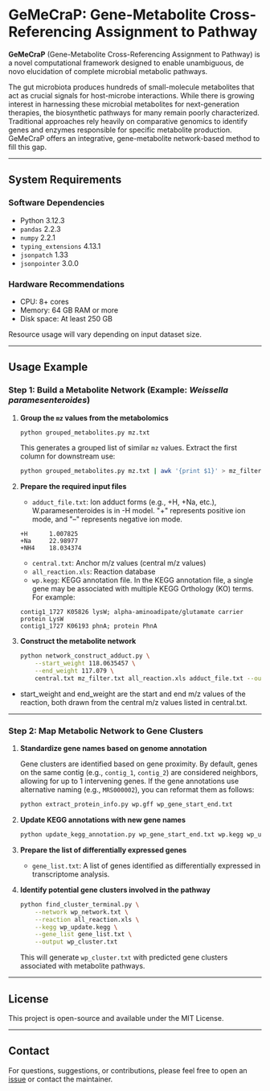 # GeMeCraP: Gene-Metabolite Cross-Referencing Assignment to Pathway

**GeMeCraP** (Gene-Metabolite Cross-Referencing Assignment to Pathway) is a novel computational framework designed to enable unambiguous, de novo elucidation of complete microbial metabolic pathways.

The gut microbiota produces hundreds of small-molecule metabolites that act as crucial signals for host-microbe interactions. While there is growing interest in harnessing these microbial metabolites for next-generation therapies, the biosynthetic pathways for many remain poorly characterized. Traditional approaches rely heavily on comparative genomics to identify genes and enzymes responsible for specific metabolite production. GeMeCraP offers an integrative, gene-metabolite network-based method to fill this gap.

---

## System Requirements

### Software Dependencies

- Python 3.12.3  
- `pandas` 2.2.3  
- `numpy` 2.2.1  
- `typing_extensions` 4.13.1  
- `jsonpatch` 1.33  
- `jsonpointer` 3.0.0  

### Hardware Recommendations

- CPU: 8+ cores  
- Memory: 64 GB RAM or more  
- Disk space: At least 250 GB  

Resource usage will vary depending on input dataset size.

---

## Usage Example

### Step 1: Build a Metabolite Network (Example: *Weissella paramesenteroides*)

1. **Group the `mz` values from the metabolomics**

   ```bash
   python grouped_metabolites.py mz.txt
   ```

   This generates a grouped list of similar `mz` values. Extract the first column for downstream use:

   ```bash
   python grouped_metabolites.py mz.txt | awk '{print $1}' > mz_filter.txt
   ```

2. **Prepare the required input files**

   - `adduct_file.txt`: Ion adduct forms (e.g., +H, +Na, etc.), W.paramesenteroides is in -H model. "+" represents positive ion mode, and "–" represents negative ion mode. 
   ```
   +H      1.007825
   +Na     22.98977
   +NH4    18.034374
   ```
   - `central.txt`: Anchor m/z values (central m/z values)
   - `all_reaction.xls`: Reaction database
   - `wp.kegg`: KEGG annotation file. In the KEGG annotation file, a single gene may be associated with multiple KEGG Orthology (KO) terms. For example:
   ```
   contig1_1727 K05826 lysW; alpha-aminoadipate/glutamate carrier protein LysW
   contig1_1727 K06193 phnA; protein PhnA
   ```
3. **Construct the metabolite network**

   ```bash
   python network_construct_adduct.py \
       --start_weight 118.0635457 \
       --end_weight 117.079 \
       central.txt mz_filter.txt all_reaction.xls adduct_file.txt --output wp_network.txt
   ```
- start_weight and end_weight are the start and end m/z values of the reaction, both drawn from the central m/z values listed in central.txt.
---

### Step 2: Map Metabolic Network to Gene Clusters

1. **Standardize gene names based on genome annotation**

   Gene clusters are identified based on gene proximity. By default, genes on the same contig (e.g., `contig_1`, `contig_2`) are considered neighbors, allowing for up to 1 intervening genes. If the gene annotations use alternative naming (e.g., `MRS000002`), you can reformat them as follows:

   ```bash
   python extract_protein_info.py wp.gff wp_gene_start_end.txt
   ```

2. **Update KEGG annotations with new gene names**

   ```bash
   python update_kegg_annotation.py wp_gene_start_end.txt wp.kegg wp_update.kegg
   ```

3. **Prepare the list of differentially expressed genes**

   - `gene_list.txt`: A list of genes identified as differentially expressed in transcriptome analysis.

4. **Identify potential gene clusters involved in the pathway**

   ```bash
   python find_cluster_terminal.py \
       --network wp_network.txt \
       --reaction all_reaction.xls \
       --kegg wp_update.kegg \
       --gene_list gene_list.txt \
       --output wp_cluster.txt
   ```

   This will generate `wp_cluster.txt` with predicted gene clusters associated with metabolite pathways.

---

## License

This project is open-source and available under the MIT License.

---

## Contact

For questions, suggestions, or contributions, please feel free to open an [issue](https://github.com/yourusername/GeMeCraP/issues) or contact the maintainer.
